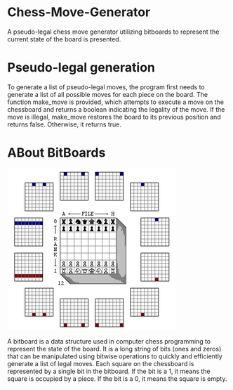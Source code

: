 # Chess-Move-Generator
A pseudo-legal chess move generator utilizing bitboards to represent the current state of the board is presented.

# Pseudo-legal generation
To generate a list of pseudo-legal moves, the program first needs to generate a list of all possible moves for each piece on the board.
The function make_move is provided, which attempts to execute a move on the chessboard and returns a boolean indicating the legality of the move.
If the move is illegal, make_move restores the board to its previous position and returns false. Otherwise, it returns true.

# ABout BitBoards

![Alt text](./Bitboard.gif)

A bitboard is a data structure used in computer chess programming to represent the state of the board.
It is a long string of bits (ones and zeros) that can be manipulated using bitwise operations to quickly and efficiently generate a list of legal moves.
Each square on the chessboard is represented by a single bit in the bitboard. If the bit is a 1, it means the square is occupied by a piece.
If the bit is a 0, it means the square is empty.

